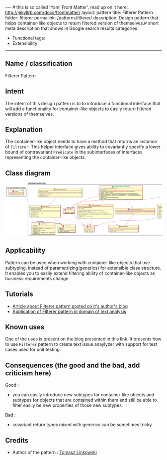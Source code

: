 --- # this is so called 'Yaml Front Matter', read up on it here: http://jekyllrb.com/docs/frontmatter/
layout: pattern
title: Filterer Pattern
folder: filterer
permalink: /patterns/filterer/
description: Design pattern that helps container-like objects to return filtered version of themselves.# short meta description that shows in Google search results
categories:
 - Functional
tags:
 - Extensibility
---

## Name / classification
Filterer Pattern

## Intent
The intent of this design pattern is to to introduce a functional interface that will add a functionality for container-like objects to easily return filtered versions of themselves.

## Explanation
The container-like object needs to have a method that returns an instance of `Filterer`. This helper interface gives 
ability to covariantly specify a lower bound of contravariant `Predicate` in the subinterfaces of interfaces representing the container-like objects.

## Class diagram
![Filterer](./etc/filterer.png "Filterer")

## Applicability
Pattern can be used when working with container-like objects that use subtyping, instead of parametrizing(generics) for extensible class structure.
It enables you to easily extend filtering ability of container-like objects as business requirements change.

## Tutorials
* [Article about Filterer pattern posted on it's author's blog](https://blog.tlinkowski.pl/2018/filterer-pattern/)
* [Application of Filterer pattern in domain of text analysis](https://www.javacodegeeks.com/2019/02/filterer-pattern-10-steps.html)

## Known uses
One of the uses is present on the blog presented in this link. It presents how to use `Filterer` pattern to create text issue anaylyzer with support for test cases used for unit testing.

## Consequences (the good and the bad, add criticism here)
Good :
 * you can easily introduce new subtypes for container-like objects and subtypes for objects that are contained within them and still be able to filter easily be new properties of those new subtypes.

Bad :
 * covariant return types mixed with generics can be sometimes tricky

## Credits
* Author of the pattern : [Tomasz Linkowski](https://tlinkowski.pl/)